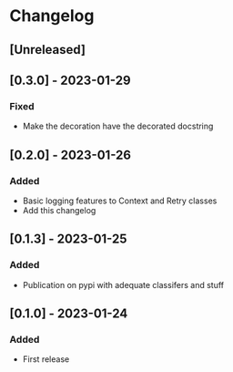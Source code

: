 # Changelog

## [Unreleased]

## [0.3.0] - 2023-01-29

### Fixed
- Make the decoration have the decorated docstring

## [0.2.0] - 2023-01-26

### Added

- Basic logging features to Context and Retry classes
- Add this changelog

## [0.1.3] - 2023-01-25

### Added

- Publication on pypi with adequate classifers and stuff

## [0.1.0] - 2023-01-24

### Added

- First release
